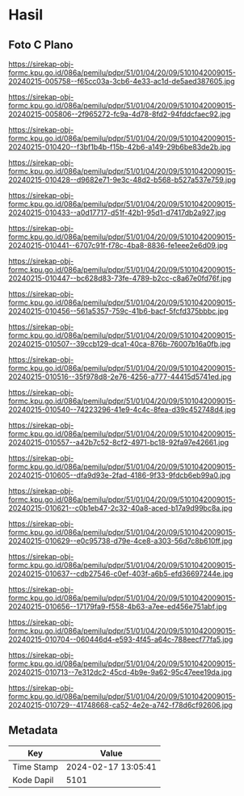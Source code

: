 # Hasil

## Foto C Plano

https://sirekap-obj-formc.kpu.go.id/086a/pemilu/pdpr/51/01/04/20/09/5101042009015-20240215-005758--f65cc03a-3cb6-4e33-ac1d-de5aed387605.jpg

https://sirekap-obj-formc.kpu.go.id/086a/pemilu/pdpr/51/01/04/20/09/5101042009015-20240215-005806--2f965272-fc9a-4d78-8fd2-94fddcfaec92.jpg

https://sirekap-obj-formc.kpu.go.id/086a/pemilu/pdpr/51/01/04/20/09/5101042009015-20240215-010420--f3bf1b4b-f15b-42b6-a149-29b6be83de2b.jpg

https://sirekap-obj-formc.kpu.go.id/086a/pemilu/pdpr/51/01/04/20/09/5101042009015-20240215-010428--d9682e71-9e3c-48d2-b568-b527a537e759.jpg

https://sirekap-obj-formc.kpu.go.id/086a/pemilu/pdpr/51/01/04/20/09/5101042009015-20240215-010433--a0d17717-d51f-42b1-95d1-d7417db2a927.jpg

https://sirekap-obj-formc.kpu.go.id/086a/pemilu/pdpr/51/01/04/20/09/5101042009015-20240215-010441--6707c91f-f78c-4ba8-8836-fe1eee2e6d09.jpg

https://sirekap-obj-formc.kpu.go.id/086a/pemilu/pdpr/51/01/04/20/09/5101042009015-20240215-010447--bc628d83-73fe-4789-b2cc-c8a67e0fd76f.jpg

https://sirekap-obj-formc.kpu.go.id/086a/pemilu/pdpr/51/01/04/20/09/5101042009015-20240215-010456--561a5357-759c-41b6-bacf-5fcfd375bbbc.jpg

https://sirekap-obj-formc.kpu.go.id/086a/pemilu/pdpr/51/01/04/20/09/5101042009015-20240215-010507--39ccb129-dca1-40ca-876b-76007b16a0fb.jpg

https://sirekap-obj-formc.kpu.go.id/086a/pemilu/pdpr/51/01/04/20/09/5101042009015-20240215-010516--35f978d8-2e76-4256-a777-44415d5741ed.jpg

https://sirekap-obj-formc.kpu.go.id/086a/pemilu/pdpr/51/01/04/20/09/5101042009015-20240215-010540--74223296-41e9-4c4c-8fea-d39c452748d4.jpg

https://sirekap-obj-formc.kpu.go.id/086a/pemilu/pdpr/51/01/04/20/09/5101042009015-20240215-010557--a42b7c52-8cf2-4971-bc18-92fa97e42661.jpg

https://sirekap-obj-formc.kpu.go.id/086a/pemilu/pdpr/51/01/04/20/09/5101042009015-20240215-010605--dfa9d93e-2fad-4186-9f33-9fdcb6eb99a0.jpg

https://sirekap-obj-formc.kpu.go.id/086a/pemilu/pdpr/51/01/04/20/09/5101042009015-20240215-010621--c0b1eb47-2c32-40a8-aced-b17a9d99bc8a.jpg

https://sirekap-obj-formc.kpu.go.id/086a/pemilu/pdpr/51/01/04/20/09/5101042009015-20240215-010629--e0c95738-d79e-4ce8-a303-56d7c8b610ff.jpg

https://sirekap-obj-formc.kpu.go.id/086a/pemilu/pdpr/51/01/04/20/09/5101042009015-20240215-010637--cdb27546-c0ef-403f-a6b5-efd36697244e.jpg

https://sirekap-obj-formc.kpu.go.id/086a/pemilu/pdpr/51/01/04/20/09/5101042009015-20240215-010656--17179fa9-f558-4b63-a7ee-ed456e751abf.jpg

https://sirekap-obj-formc.kpu.go.id/086a/pemilu/pdpr/51/01/04/20/09/5101042009015-20240215-010704--060446d4-e593-4f45-a64c-788eecf77fa5.jpg

https://sirekap-obj-formc.kpu.go.id/086a/pemilu/pdpr/51/01/04/20/09/5101042009015-20240215-010713--7e312dc2-45cd-4b9e-9a62-95c47eee19da.jpg

https://sirekap-obj-formc.kpu.go.id/086a/pemilu/pdpr/51/01/04/20/09/5101042009015-20240215-010729--41748668-ca52-4e2e-a742-f78d6cf92606.jpg


## Metadata

| Key        | Value               |
| ---------- | ------------------- |
| Time Stamp | 2024-02-17 13:05:41 |
| Kode Dapil | 5101                |



